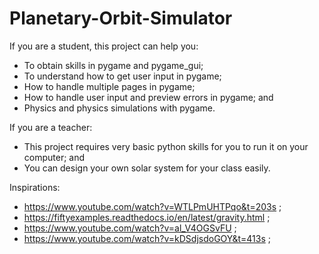 ﻿# Planetary-Orbit-Simulator


If you are a student, this project can help you:
- To obtain skills in pygame and pygame_gui;
- To understand how to get user input in pygame;
- How to handle multiple pages in pygame; 
- How to handle user input and preview errors in pygame; and
- Physics and physics simulations with pygame. 

If you are a teacher: 
- This project requires very basic python skills for you to run it on your computer; and 
- You can design your own solar system for your class easily.
       
Inspirations: 
- https://www.youtube.com/watch?v=WTLPmUHTPqo&t=203s ;
- https://fiftyexamples.readthedocs.io/en/latest/gravity.html ;
- https://www.youtube.com/watch?v=al_V4OGSvFU ; 
- https://www.youtube.com/watch?v=kDSdjsdoGOY&t=413s ;


